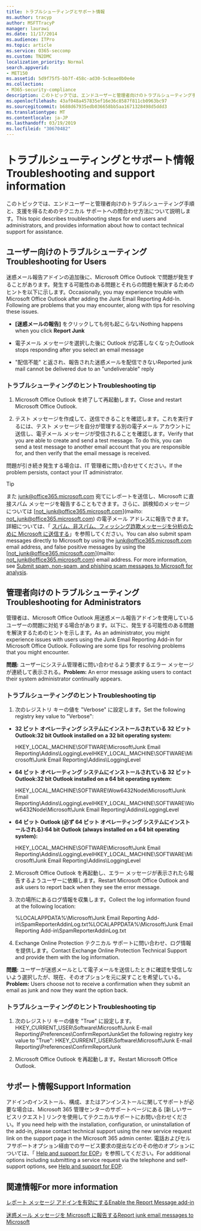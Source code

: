 ```yaml
---
title: トラブルシューティングとサポート情報
ms.author: tracyp
author: MSFTTracyP
manager: laurawi
ms.date: 11/17/2014
ms.audience: ITPro
ms.topic: article
ms.service: O365-seccomp
ms.custom: TN2DMC
localization_priority: Normal
search.appverid:
- MET150
ms.assetid: 5d9f75f5-bb7f-458c-ad30-5c8eae0b0e4e
ms.collection:
- M365-security-compliance
description: このトピックでは、エンドユーザーと管理者向けのトラブルシューティング手順と、支援を得るためのテクニカル サポートへの問合わせ方法について説明します。
ms.openlocfilehash: 43af048a457835ef16e36c8587f811cb0963bc97
ms.sourcegitcommit: b688d67935edb036658bb5aa1671328498d5ddd3
ms.translationtype: MT
ms.contentlocale: ja-JP
ms.lasthandoff: 03/19/2019
ms.locfileid: "30670482"
---
```

# <a name="troubleshooting-and-support-information"></a><span data-ttu-id="d5f8e-103">トラブルシューティングとサポート情報</span><span class="sxs-lookup"><span data-stu-id="d5f8e-103">Troubleshooting and support information</span></span>

<span data-ttu-id="d5f8e-104">このトピックでは、エンドユーザーと管理者向けのトラブルシューティング手順と、支援を得るためのテクニカル サポートへの問合わせ方法について説明します。</span><span class="sxs-lookup"><span data-stu-id="d5f8e-104">This topic describes troubleshooting steps for end users and administrators, and provides information about how to contact technical support for assistance.</span></span>
  
## <a name="troubleshooting-for-users"></a><span data-ttu-id="d5f8e-105">ユーザー向けのトラブルシューティング</span><span class="sxs-lookup"><span data-stu-id="d5f8e-105">Troubleshooting for Users</span></span>

<span data-ttu-id="d5f8e-p101">迷惑メール報告アドインの追加後に、Microsoft Office Outlook で問題が発生することがあります。発生する可能性のある問題とそれらの問題を解決するためのヒントを以下に示します。</span><span class="sxs-lookup"><span data-stu-id="d5f8e-p101">Occasionally, you may experience trouble with Microsoft Office Outlook after adding the Junk Email Reporting Add-In. Following are problems that you may encounter, along with tips for resolving these issues.</span></span> 
  
- <span data-ttu-id="d5f8e-108">**[迷惑メールの報告]** をクリックしても何も起こらない</span><span class="sxs-lookup"><span data-stu-id="d5f8e-108">Nothing happens when you click **Report Junk**</span></span>
    
- <span data-ttu-id="d5f8e-109">電子メール メッセージを選択した後に Outlook が応答しなくなった</span><span class="sxs-lookup"><span data-stu-id="d5f8e-109">Outlook stops responding after you select an email message</span></span>
    
- <span data-ttu-id="d5f8e-110">"配信不能" と返され、報告された迷惑メールを配信できない</span><span class="sxs-lookup"><span data-stu-id="d5f8e-110">Reported junk mail cannot be delivered due to an "undeliverable" reply</span></span>
    
### <a name="troubleshooting-tip"></a><span data-ttu-id="d5f8e-111">トラブルシューティングのヒント</span><span class="sxs-lookup"><span data-stu-id="d5f8e-111">Troubleshooting tip</span></span>

1. <span data-ttu-id="d5f8e-112">Microsoft Office Outlook を終了して再起動します。</span><span class="sxs-lookup"><span data-stu-id="d5f8e-112">Close and restart Microsoft Office Outlook.</span></span>
    
2. <span data-ttu-id="d5f8e-p102">テスト メッセージを作成して、送信できることを確認します。これを実行するには、テスト メッセージを自分が管理する別の電子メール アカウントに送信し、電子メール メッセージが受信されることを確認します。</span><span class="sxs-lookup"><span data-stu-id="d5f8e-p102">Verify that you are able to create and send a test message. To do this, you can send a test message to another email account that you are responsible for, and then verify that the email message is received.</span></span>
    
<span data-ttu-id="d5f8e-115">問題が引き続き発生する場合は、IT 管理者に問い合わせてください。</span><span class="sxs-lookup"><span data-stu-id="d5f8e-115">If the problem persists, contact your IT administrator.</span></span>
  
> [!TIP]
> <span data-ttu-id="d5f8e-p103">また [junk@office365.microsoft.com](mailto:junk@office365.microsoft.com) 宛てにレポートを送信し、Microsoft に直接スパム メッセージを報告することもできます。さらに、誤検知のメッセージについては [not_junk@office365.microsoft.com](mailto: not_junk@office365.microsoft.com) の電子メール アドレスに報告できます。詳細については、「 [スパム、非スパム、フィッシング詐欺メッセージを分析のために Microsoft に送信する](submit-spam-non-spam-and-phishing-scam-messages-to-microsoft-for-analysis.md)」を参照してください。</span><span class="sxs-lookup"><span data-stu-id="d5f8e-p103">You can also submit spam messages directly to Microsoft by using the [junk@office365.microsoft.com](mailto:junk@office365.microsoft.com) email address, and false positive messages by using the [not_junk@office365.microsoft.com](mailto: not_junk@office365.microsoft.com) email address. For more information, see [Submit spam, non-spam, and phishing scam messages to Microsoft for analysis](submit-spam-non-spam-and-phishing-scam-messages-to-microsoft-for-analysis.md).</span></span> 
  
## <a name="troubleshooting-for-administrators"></a><span data-ttu-id="d5f8e-118">管理者向けのトラブルシューティング</span><span class="sxs-lookup"><span data-stu-id="d5f8e-118">Troubleshooting for Administrators</span></span>

<span data-ttu-id="d5f8e-p104">管理者は、Microsoft Office Outlook 用迷惑メール報告アドインを使用しているユーザーの問題に対処する場合があります。以下に、発生する可能性のある問題を解決するためのヒントを示します。</span><span class="sxs-lookup"><span data-stu-id="d5f8e-p104">As an administrator, you might experience issues with users using the Junk Email Reporting Add-in for Microsoft Office Outlook. Following are some tips for resolving problems that you might encounter.</span></span> 
  
 <span data-ttu-id="d5f8e-121">**問題:** ユーザーにシステム管理者に問い合わせるよう要求するエラー メッセージが連続して表示される。</span><span class="sxs-lookup"><span data-stu-id="d5f8e-121">**Problem:** An error message asking users to contact their system administrator continually appears.</span></span> 
  
### <a name="troubleshooting-tip"></a><span data-ttu-id="d5f8e-122">トラブルシューティングのヒント</span><span class="sxs-lookup"><span data-stu-id="d5f8e-122">Troubleshooting tip</span></span>

1. <span data-ttu-id="d5f8e-123">次のレジストリ キーの値を "Verbose" に設定します。</span><span class="sxs-lookup"><span data-stu-id="d5f8e-123">Set the following registry key value to "Verbose":</span></span>
    
  - <span data-ttu-id="d5f8e-124">**32 ビット オペレーティング システムにインストールされている 32 ビット Outlook:**</span><span class="sxs-lookup"><span data-stu-id="d5f8e-124">**32 bit Outlook installed on a 32 bit operating system:**</span></span>
    
    <span data-ttu-id="d5f8e-125">HKEY_LOCAL_MACHINE\SOFTWARE\Microsoft\Junk Email Reporting\Addins\LoggingLevel</span><span class="sxs-lookup"><span data-stu-id="d5f8e-125">HKEY_LOCAL_MACHINE\SOFTWARE\Microsoft\Junk Email Reporting\Addins\LoggingLevel</span></span>
    
  - <span data-ttu-id="d5f8e-126">**64 ビット オペレーティング システムにインストールされている 32 ビット Outlook:**</span><span class="sxs-lookup"><span data-stu-id="d5f8e-126">**32 bit Outlook installed on a 64 bit operating system:**</span></span>
    
    <span data-ttu-id="d5f8e-127">HKEY_LOCAL_MACHINE\SOFTWARE\Wow6432Node\Microsoft\Junk Email Reporting\Addins\LoggingLevel</span><span class="sxs-lookup"><span data-stu-id="d5f8e-127">HKEY_LOCAL_MACHINE\SOFTWARE\Wow6432Node\Microsoft\Junk Email Reporting\Addins\LoggingLevel</span></span>
    
  - <span data-ttu-id="d5f8e-128">**64 ビット Outlook (必ず 64 ビット オペレーティング システムにインストールされる):**</span><span class="sxs-lookup"><span data-stu-id="d5f8e-128">**64 bit Outlook (always installed on a 64 bit operating system):**</span></span>
    
    <span data-ttu-id="d5f8e-129">HKEY_LOCAL_MACHINE\SOFTWARE\Microsoft\Junk Email Reporting\Addins\LoggingLevel</span><span class="sxs-lookup"><span data-stu-id="d5f8e-129">HKEY_LOCAL_MACHINE\SOFTWARE\Microsoft\Junk Email Reporting\Addins\LoggingLevel</span></span>
    
2. <span data-ttu-id="d5f8e-130">Microsoft Office Outlook を再起動し、エラー メッセージが表示されたら報告するようユーザーに依頼します。</span><span class="sxs-lookup"><span data-stu-id="d5f8e-130">Restart Microsoft Office Outlook and ask users to report back when they see the error message.</span></span>
    
3. <span data-ttu-id="d5f8e-131">次の場所にあるログ情報を収集します。</span><span class="sxs-lookup"><span data-stu-id="d5f8e-131">Collect the log information found at the following location:</span></span> 
    
    <span data-ttu-id="d5f8e-132">%LOCALAPPDATA%\Microsoft\Junk Email Reporting Add-in\SpamReporterAddinLog.txt</span><span class="sxs-lookup"><span data-stu-id="d5f8e-132">%LOCALAPPDATA%\Microsoft\Junk Email Reporting Add-in\SpamReporterAddinLog.txt</span></span>
    
4. <span data-ttu-id="d5f8e-133">Exchange Online Protection テクニカル サポートに問い合わせ、ログ情報を提供します。</span><span class="sxs-lookup"><span data-stu-id="d5f8e-133">Contact Exchange Online Protection Technical Support and provide them with the log information.</span></span> 
    
 <span data-ttu-id="d5f8e-134">**問題:** ユーザーが迷惑メールとして電子メールを送信したときに確認を受信しないよう選択したが、現在、そのオプションを元に戻すことを希望している。</span><span class="sxs-lookup"><span data-stu-id="d5f8e-134">**Problem:** Users choose not to receive a confirmation when they submit an email as junk and now they want the option back.</span></span> 
  
### <a name="troubleshooting-tip"></a><span data-ttu-id="d5f8e-135">トラブルシューティングのヒント</span><span class="sxs-lookup"><span data-stu-id="d5f8e-135">Troubleshooting tip</span></span>

1. <span data-ttu-id="d5f8e-136">次のレジストリ キーの値を "True" に設定します。HKEY_CURRENT_USER\Software\Microsoft\Junk E-mail Reporting\Preferences\ConfirmReportJunk</span><span class="sxs-lookup"><span data-stu-id="d5f8e-136">Set the following registry key value to "True": HKEY_CURRENT_USER\Software\Microsoft\Junk E-mail Reporting\Preferences\ConfirmReportJunk</span></span>
    
2. <span data-ttu-id="d5f8e-137">Microsoft Office Outlook を再起動します。</span><span class="sxs-lookup"><span data-stu-id="d5f8e-137">Restart Microsoft Office Outlook.</span></span>
    
## <a name="support-information"></a><span data-ttu-id="d5f8e-138">サポート情報</span><span class="sxs-lookup"><span data-stu-id="d5f8e-138">Support Information</span></span>

<span data-ttu-id="d5f8e-139">アドインのインストール、構成、またはアンインストールに関してサポートが必要な場合は、Microsoft 365 管理センターのサポートページにある [新しいサービスリクエスト] リンクを使用してテクニカルサポートにお問い合わせください。</span><span class="sxs-lookup"><span data-stu-id="d5f8e-139">If you need help with the installation, configuration, or uninstallation of the add-in, please contact technical support using the new service request link on the support page in the Microsoft 365 admin center.</span></span> <span data-ttu-id="d5f8e-140">電話およびセルフサポートオプション経由でのサービス要求の提出などのその他のオプションについては、「 [Help and support for EOP](eop/help-and-support-for-eop.md)」を参照してください。</span><span class="sxs-lookup"><span data-stu-id="d5f8e-140">For additional options including submitting a service request via the telephone and self-support options, see [Help and support for EOP](eop/help-and-support-for-eop.md).</span></span>
  
## <a name="for-more-information"></a><span data-ttu-id="d5f8e-141">関連情報</span><span class="sxs-lookup"><span data-stu-id="d5f8e-141">For more information</span></span>

[<span data-ttu-id="d5f8e-142">レポート メッセージ アドインを有効にする</span><span class="sxs-lookup"><span data-stu-id="d5f8e-142">Enable the Report Message add-in</span></span>](https://support.office.com/article/4250c4bc-6102-420b-9e0a-a95064837676)
  
[<span data-ttu-id="d5f8e-143">迷惑メール メッセージを Microsoft に報告する</span><span class="sxs-lookup"><span data-stu-id="d5f8e-143">Report junk email messages to Microsoft</span></span>](report-junk-email-messages-to-microsoft.md)
  


